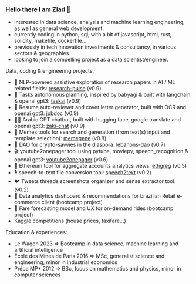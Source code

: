 ### Hello there I am Ziad 👋
- interested in data science, analysis and machine learning engineering, as well as general web development.
- currently coding in python, sql, with a bit of javascript, html, rust, solidity, makefile, dockerfile...
- previously in tech innovation investments & consultancy, in various sectors & geographies.
- looking to join a compelling project as a data scientist/engineer.

Data, coding & engineering projects:
- 🧩 NLP-powered assistive exploration of research papers in AI / ML related fields: [research-pulse](https://research-pulse.streamlit.app/) (v0.9)
- 🐸 Tasks autonomous planning, inspired by babyagi & built with langchain & openai gpt3: [taskai](https://taskai.streamlit.app/) (v0.9)
- 🥼 Resume auto-reviewer and cover letter generator, built with OCR and openai gpt3: [jobdoc](https://jobdoc.streamlit.app/) (v0.9)
- 🧞‍♂️ Arabic GPT chatbot, built with hugging face, google translate and openai gpt3: [zaki-chat](https://zaki-chat.streamlit.app/) (v0.9)
- 🧬 Memes tools for search and generation (from text(s) input and template selection): [memegene](https://memegene.streamlit.app/) (v0.8)
- 🌲 DAO for crypto-savvies in the diaspora: [lebanons-dao](https://lebanons.org/) (v0.7)
- 🎬 youtube2onepager tool using pytube, moviepy, speech_recognition & openai gpt3: [youtube2onepager](https://youtube2onepager.streamlit.app/) (v0.6)
- 🧶 Ethereum tool for aggregate accounts analytics views: [ethgreg](https://ethgreg.streamlit.app/) (v0.5)
- 🎙️ speech-to-text file conversion tool: [speech2text](https://speech2text.streamlit.app/) (v0.2)
- 🐦 Tweets threads screenshots organizer and sense extractor tool: (v0.2)
- 🛒 Data analytics dashboard & recommendations for brazilian Retail e-commerce client (bootcamp project)
- 🚕 Fare forecasting model and UX for on-demand rides (bootcamp project)
- Kaggle competitions (house prices, taxifare...)

Education & experiences:
- Le Wagon 2023 => Bootcamp in data science, machine learning and artificial intelligence
- Ecole des Mines de Paris 2016 => MSc, generalist science and engineering, minor in industrial economics
- Prépa MP* 2012 => BSc, focus on mathematics and physics, minor in computer sciences

<!--
**zmazz/zmazz** is a ✨ _special_ ✨ repository because its `README.md` (this file) appears on your GitHub profile.

Here are some ideas to get you started:

- 🔭 I’m currently working on ...
- 🌱 I’m currently learning ...
- 👯 I’m looking to collaborate on ...
- 🤔 I’m looking for help with ...
- 💬 Ask me about ...
- 📫 How to reach me: ...
- 😄 Pronouns: ...
- ⚡ Fun fact: ...
-->
